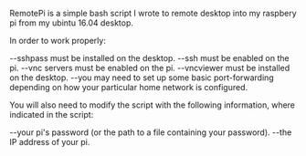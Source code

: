RemotePi is a simple bash script I wrote to remote desktop into my raspbery
pi from my ubintu 16.04 desktop. 

In order to work properly:

--sshpass must be installed on the desktop.
--ssh must be enabled on the pi.
--vnc servers must be enabled on the pi.
--vncviewer must be installed on the desktop.
--you may need to set up some basic port-forwarding depending on how your
particular home network is configured.

You will also need to modify the script with the following information,
where indicated in the script:

--your pi's password (or the path to a file containing your password).
--the IP address of your pi.

